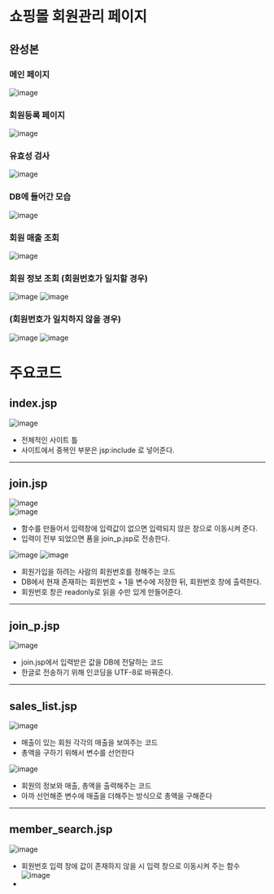 # 쇼핑몰 회원관리 페이지


## 완성본

### 메인 페이지
![image](https://github.com/user-attachments/assets/5b2c830c-40aa-457c-b741-773e150033cf)
### 회원등록 페이지
![image](https://github.com/user-attachments/assets/7714577e-34e9-49c0-8eab-df8e07a6001b)
### 유효성 검사
![image](https://github.com/user-attachments/assets/e4d833c7-8a7c-438d-a441-ee8585109341)
### DB에 들어간 모습
![image](https://github.com/user-attachments/assets/253f39e7-bc82-473d-94db-04e93fa2920c)
### 회원 매출 조회
![image](https://github.com/user-attachments/assets/7c811864-d3d2-4fe8-a4ed-c6ca9cc637fb)
### 회원 정보 조회 (회원번호가 일치할 경우)
![image](https://github.com/user-attachments/assets/25396fa1-772a-41c1-b59f-700965d6fea7)
![image](https://github.com/user-attachments/assets/1f2a7ea0-2239-4f31-acbd-68e4b3cd4edd)
### (회원번호가 일치하지 않을 경우)
![image](https://github.com/user-attachments/assets/ad65994a-d82d-4bd2-a8c9-94c94f1d2b51)
![image](https://github.com/user-attachments/assets/c4ec843b-becb-49ae-903c-dff7aa9fc1cf)




# 주요코드
## index.jsp
![image](https://github.com/user-attachments/assets/ad69a05a-16bd-46cd-badb-ca77bb9f9543)
+ 전체적인 사이트 틀
+ 사이트에서 중복인 부분은 jsp:include 로 넣어준다.
---
## join.jsp
![image](https://github.com/user-attachments/assets/598db99c-1802-48b6-9896-6dcb1e96431f)   
![image](https://github.com/user-attachments/assets/66fe5e44-fb6a-4657-bb46-a7c1dc88e602)


+ 함수를 만들어서 입력창에 입력값이 없으면 입력되지 않은 창으로 이동시켜 준다.
+ 입력이 전부 되었으면 폼을 join_p.jsp로 전송한다.

![image](https://github.com/user-attachments/assets/4f856b72-8e7b-47b9-8253-50abcd6e11cd)
![image](https://github.com/user-attachments/assets/2e38ee38-e26f-473d-bf0a-2e50eebbc98e)


+ 회원가입을 하려는 사람의 회원번호를 정해주는 코드
+ DB에서 현재 존재하는 회원번호 + 1을 변수에 저장한 뒤, 회원번호 창에 출력한다.
+ 회원번호 창은 readonly로 읽을 수만 있게 만들어준다.
---
## join_p.jsp
![image](https://github.com/user-attachments/assets/f7464ebb-d363-4492-8dcd-8b9d7e15402f)

+ join.jsp에서 입력받은 값을 DB에 전달하는 코드
+ 한글로 전송하기 위해 인코딩을 UTF-8로 바꿔준다.

---
## sales_list.jsp
![image](https://github.com/user-attachments/assets/af76f90c-3345-4605-be88-679077b509e4)

+ 매출이 있는 회원 각각의 매출을 보여주는 코드
+ 총액을 구하기 위해서 변수를 선언한다


![image](https://github.com/user-attachments/assets/85ae6c50-8d8e-4655-b76b-86aa47a57718)
  
+ 회원의 정보와 매출, 총액을 출력해주는 코드
+ 아까 선언해준 변수에 매출을 더해주는 방식으로 총액을 구해준다

---
## member_search.jsp
![image](https://github.com/user-attachments/assets/403a4d2f-976e-4bdb-88c9-60f91e4d0bd9)

+ 회원번호 입력 창에 값이 존재하지 않을 시 입력 창으로 이동시켜 주는 함수
![image](https://github.com/user-attachments/assets/92494179-a6f0-4e0b-a90c-d4676b8abd93)
+ 






